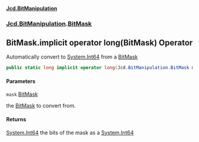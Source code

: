 #### [Jcd.BitManipulation](index.md 'index')

### [Jcd.BitManipulation](Jcd.BitManipulation.md 'Jcd.BitManipulation').[BitMask](Jcd.BitManipulation.BitMask.md 'Jcd.BitManipulation.BitMask')

## BitMask.implicit operator long(BitMask) Operator

Automatically convert to
[System.Int64](https://docs.microsoft.com/en-us/dotnet/api/System.Int64 'System.Int64')
from a
[BitMask](Jcd.BitManipulation.BitMask.md 'Jcd.BitManipulation.BitMask')

```csharp
public static long implicit operator long(Jcd.BitManipulation.BitMask mask);
```

#### Parameters

<a name='Jcd.BitManipulation.BitMask.op_Implicitlong(Jcd.BitManipulation.BitMask).mask'></a>

`mask` [BitMask](Jcd.BitManipulation.BitMask.md 'Jcd.BitManipulation.BitMask')

the
[BitMask](Jcd.BitManipulation.BitMask.md 'Jcd.BitManipulation.BitMask')
to convert from.

#### Returns

[System.Int64](https://docs.microsoft.com/en-us/dotnet/api/System.Int64 'System.Int64')
the bits of the mask as a
[System.Int64](https://docs.microsoft.com/en-us/dotnet/api/System.Int64 'System.Int64')